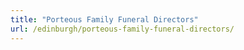 ```yaml
---
title: "Porteous Family Funeral Directors"
url: /edinburgh/porteous-family-funeral-directors/
---
```


